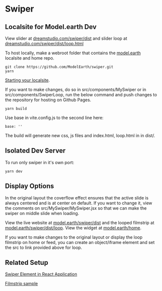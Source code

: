 # Swiper

## Localsite for Model.earth Dev

View slider at [dreamstudio.com/swiper/dist](https://dreamstudio.com/swiper/dist/) and slider loop at [dreamstudio.com/swiper/dist/loop.html](https://dreamstudio.com/swiper/dist/loop.html)

To host locally, make a webroot folder that contains the [model.earth](https://model.earth) localsite and home repo.

	git clone https://github.com/ModelEarth/swiper.git
	yarn

[Starting your localsite](https://dreamstudio.com/localsite/start/steps/).

If you want to make changes, do so in src/components/MySwiper or in src/components/SwiperLoop, run the below command and push changes to the repository for hosting on Github Pages.

	yarn build

Use base in vite.config.js to the second line here:

	base: ''

The build will generate new css, js files and index.html, loop.html in in dist/.  

## Isolated Dev Server

To run only swiper in it's own port:

	yarn dev

## Display Options

In the original layout the coverflow effect ensures that the active slide is always centered and is at center on default.
If you want to change it, view the comments on src/MySwiper/MySwiper.jsx so that we can make the swiper on middle slide when loading.

View the live website at [model.earth/swiper/dist](https://model.earth/swiper/dist/) and the looped filmstrip at [model.earth/swiper/dist/loop](https://model.earth/swiper/dist/loop). View the widget at [model.earth/home](https://model.earth/home/).

If you want to make changes to the original layout or display the loop filmstrip on home or feed, you can create an object/iframe element and set the src to link provided above for loop.

## Related Setup

[Swiper Element in React Application](https://www.freecodecamp.org/news/how-to-set-up-swiper-element-in-a-react-application/)

[Filmstrip sample](https://www.sliderrevolution.com/templates/wordpress-media-gallery/)
